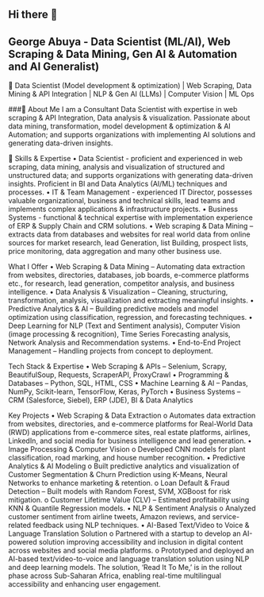 ## Hi there 👋

## George Abuya - Data Scientist (ML/AI), Web Scraping & Data Mining, Gen AI & Automation and AI Generalist)

🚀 Data Scientist (Model development & optimization) | Web Scraping, Data Mining & API Integration | NLP & Gen AI (LLMs) | Computer Vision | ML Ops

###🔹 About Me
I am a Consultant Data Scientist with expertise in web scraping & API Integration, Data analysis & visualization. Passionate about data mining, transformation, model development & optimization & AI Automation; and supports organizations with implementing AI solutions and generating data-driven insights.

📌 Skills & Expertise
•	Data Scientist - proficient and experienced in web scraping, data mining, analysis and visualization of structured and unstructured data; and supports organizations with generating data-driven insights. Proficient in BI and Data Analytics (AI/ML) techniques and processes.
•	IT & Team Management - experienced IT Director, possesses valuable organizational, business and technical skills, lead teams and implements complex applications & infrastructure projects.
•	Business Systems - functional & technical expertise with implementation experience of ERP & Supply Chain and CRM solutions.
•	Web scraping & Data Mining – extracts data from databases and websites for real world data from online sources for market research, lead Generation, list Building, prospect lists, price monitoring, data aggregation and many other business use.

What I Offer
•	Web Scraping & Data Mining – Automating data extraction from websites, directories, databases, job boards, e-commerce platforms etc., for research, lead generation, competitor analysis, and business intelligence.
•	Data Analysis & Visualization – Cleaning, structuring, transformation, analysis, visualization and extracting meaningful insights.
•	Predictive Analytics & AI – Building predictive models and model optimization using classification, regression, and forecasting techniques.
•	Deep Learning for NLP (Text and Sentiment analysis), Computer Vision (image processing & recognition), Time Series Forecasting analysis, Network Analysis and Recommendation systems.
•	End-to-End Project Management – Handling projects from concept to deployment.

Tech Stack & Expertise
•	Web Scraping & APIs – Selenium, Scrapy, BeautifulSoup, Requests, ScraperAPI, ProxyCrawl
•	Programming & Databases – Python, SQL, HTML, CSS 
•	Machine Learning & AI – Pandas, NumPy, Scikit-learn, TensorFlow, Keras, PyTorch
•	Business Systems – CRM (Salesforce, Siebel), ERP (JDE), BI & Data Analytics

Key Projects
•	Web Scraping & Data Extraction
o	Automates data extraction from websites, directories, and e-commerce platforms for Real-World Data (RWD) applications from e-commerce sites, real estate platforms, airlines, LinkedIn, and social media for business intelligence and lead generation.
•	Image Processing & Computer Vision
o	Developed CNN models for plant classification, road marking, and house number recognition.
•	Predictive Analytics & AI Modeling 
o	Built predictive analytics and visualization of Customer Segmentation & Churn Prediction using K-Means, Neural Networks to enhance marketing & retention.
o	Loan Default & Fraud Detection – Built models with Random Forest, SVM, XGBoost for risk mitigation.
o	Customer Lifetime Value (CLV) – Estimated profitability using KNN & Quantile Regression models.
•	NLP & Sentiment Analysis
o	Analyzed customer sentiment from airline tweets, Amazon reviews, and service-related feedback using NLP techniques.
•	AI-Based Text/Video to Voice & Language Translation Solution
o	Partnered with a startup to develop an AI-powered solution improving accessibility and inclusion in digital content across websites and social media platforms.
o	Prototyped and deployed an AI-based text/video-to-voice and language translation solution using NLP and deep learning models. The solution, ‘Read It To Me,’ is in the rollout phase across Sub-Saharan Africa, enabling real-time multilingual accessibility and enhancing user engagement.

